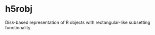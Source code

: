 h5robj
======
Disk-based representation of R objects with rectangular-like subsetting functionality.
